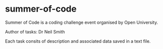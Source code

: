 # summer-of-code

Summer of Code is a coding challenge event organised by Open University.

Author of tasks:
  Dr Neil Smith
  

Each task consits of description and associated data saved in a text file. 
